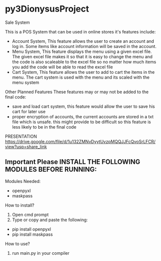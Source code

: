 # py3DionysusProject
Sale System

This is a POS System that can be used in online stores
it's features include:
  - Account System, This feature allows the user to create an account and log in. Some items like account information will be saved in the account.
  - Menu System, This feature displays the menu using a given excel file. The given excel file makes it so that it is easy to change the menu and the code is also scaleable to the excel file so no matter how much items you add the code will be able to read the excel file
  - Cart System, This feature allows the user to add to cart the items in the menu. The cart system is used with the menu and its scaled with the menu system
 
 Other Planned Features These features may or may not be added to the final code:
  - save and load cart system, this feature would allow the user to save his cart for later use 
  - proper encryption of accounts, the current accounts are stored in a txt file which is unsafe. this might provide to be difficult so this feature is less likely to be in the final code

PRESENTATION
https://drive.google.com/file/d/1u132ZMNvDyytUvzpMQQJJFcQvoSrLFCR/view?usp=share_link


## Important Please INSTALL THE FOLLOWING MODULES BEFORE RUNNING:
Modules Needed:
- openpyxl
- maskpass

How to install?
1. Open cmd prompt
2. Type or copy and paste the following:
 - pip install openpyxl
 - pip install maskpass

How to use?
1. run main.py in your compiler
